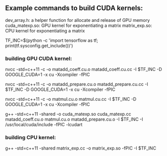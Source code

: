 ## Example commands to build CUDA kernels:

dev_array.h: a helper function for allocate and release of GPU memory
cuda_matexp.so: GPU kernel for exponentiating a matrix
matrix_exp.so: CPU kernel for exponentiating a matrix

TF_INC=$(python -c 'import tensorflow as tf; print(tf.sysconfig.get_include())')

### building GPU CUDA kernel:

nvcc -std=c++11 -c -o matadd_coeff.cu.o matadd_coeff.cu.cc -I $TF_INC -D GOOGLE_CUDA=1 -x cu -Xcompiler -fPIC

nvcc -std=c++11 -c -o matadd_prepare.cu.o matadd_prepare.cu.cc -I $TF_INC -D GOOGLE_CUDA=1 -x cu -Xcompiler -fPIC

nvcc -std=c++11 -c -o matmul.cu.o matmul.cu.cc -I $TF_INC -D GOOGLE_CUDA=1 -x cu -Xcompiler -fPIC

g++ -std=c++11 -shared -o cuda_matexp.so cuda_matexp.cc matadd_coeff.cu.o matmul.cu.o matadd_prepare.cu.o -I $TF_INC -I /usr/local/cuda/include -fPIC -lcudart


### building CPU kernel:

g++ -std=c++11 -shared matrix_exp.cc -o matrix_exp.so -fPIC -I $TF_INC
